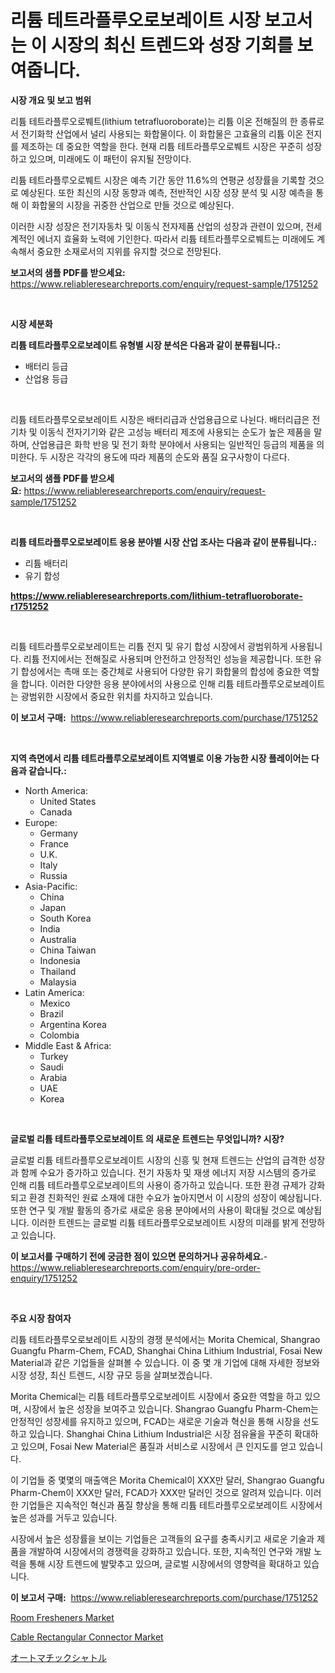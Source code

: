 <p><h1>리튬 테트라플루오로보레이트 시장 보고서는 이 시장의 최신 트렌드와 성장 기회를 보여줍니다.</h1></p><p><strong>시장 개요 및 보고 범위</strong></p>
<p><p>리튬 테트라플루오로붸트(lithium tetrafluoroborate)는 리튬 이온 전해질의 한 종류로서 전기화학 산업에서 널리 사용되는 화합물이다. 이 화합물은 고효율의 리튬 이온 전지를 제조하는 데 중요한 역할을 한다. 현재 리튬 테트라플루오로붸트 시장은 꾸준히 성장하고 있으며, 미래에도 이 패턴이 유지될 전망이다. </p><p>리튬 테트라플루오로붸트 시장은 예측 기간 동안 11.6%의 연평균 성장률을 기록할 것으로 예상된다. 또한 최신의 시장 동향과 예측, 전반적인 시장 성장 분석 및 시장 예측을 통해 이 화합물의 시장을 귀중한 산업으로 만들 것으로 예상된다. </p><p>이러한 시장 성장은 전기자동차 및 이동식 전자제품 산업의 성장과 관련이 있으며, 전세계적인 에너지 효율화 노력에 기인한다. 따라서 리튬 테트라플루오로붸트는 미래에도 계속해서 중요한 소재로서의 지위를 유지할 것으로 전망된다.</p></p>
<p><strong>보고서의 샘플 PDF를 받으세요:</strong> <a href="https://www.reliableresearchreports.com/enquiry/request-sample/1751252">https://www.reliableresearchreports.com/enquiry/request-sample/1751252</a></p>
<p>&nbsp;</p>
<p><strong>시장 세분화</strong></p>
<p><strong>리튬 테트라플루오로보레이트 유형별 시장 분석은 다음과 같이 분류됩니다.:</strong></p>
<p><ul><li>배터리 등급</li><li>산업용 등급</li></ul></p>
<p>&nbsp;</p>
<p><p>리튬 테트라플루오로보레이트 시장은 배터리급과 산업용급으로 나뉜다. 배터리급은 전기차 및 이동식 전자기기와 같은 고성능 배터리 제조에 사용되는 순도가 높은 제품을 말하며, 산업용급은 화학 반응 및 전기 화학 분야에서 사용되는 일반적인 등급의 제품을 의미한다. 두 시장은 각각의 용도에 따라 제품의 순도와 품질 요구사항이 다르다.</p></p>
<p><strong>보고서의 샘플 PDF를 받으세요:</strong>&nbsp;<a href="https://www.reliableresearchreports.com/enquiry/request-sample/1751252">https://www.reliableresearchreports.com/enquiry/request-sample/1751252</a></p>
<p>&nbsp;</p>
<p><strong> 리튬 테트라플루오로보레이트 응용 분야별 시장 산업 조사는 다음과 같이 분류됩니다.:</strong></p>
<p><ul><li>리튬 배터리</li><li>유기 합성</li></ul></p>
<p><strong><a href="https://www.reliableresearchreports.com/lithium-tetrafluoroborate-r1751252">https://www.reliableresearchreports.com/lithium-tetrafluoroborate-r1751252</a></strong></p>
<p>&nbsp;</p>
<p><p>리튬 테트라플루오로보레이트는 리튬 전지 및 유기 합성 시장에서 광범위하게 사용됩니다. 리튬 전지에서는 전해질로 사용되며 안전하고 안정적인 성능을 제공합니다. 또한 유기 합성에서는 촉매 또는 중간체로 사용되어 다양한 유기 화합물의 합성에 중요한 역할을 합니다. 이러한 다양한 응용 분야에서의 사용으로 인해 리튬 테트라플루오로보레이트는 광범위한 시장에서 중요한 위치를 차지하고 있습니다.</p></p>
<p><strong>이 보고서 구매:</strong>&nbsp; <a href="https://www.reliableresearchreports.com/purchase/1751252">https://www.reliableresearchreports.com/purchase/1751252</a></p>
<p>&nbsp;</p>
<p><strong>지역 측면에서 리튬 테트라플루오로보레이트 지역별로 이용 가능한 시장 플레이어는 다음과 같습니다.:</strong></p>
<p><ul>
    <li>
        North America:
        <ul>
            <li>United States</li>
            <li>Canada</li>
        </ul>
    </li>
    <li>
        Europe:
        <ul>
            <li>Germany</li>
            <li>France</li>
            <li>U.K.</li>
            <li>Italy</li>
            <li>Russia</li>
        </ul>
    </li>
    <li>
        Asia-Pacific:
        <ul>
            <li>China</li>
            <li>Japan</li>
            <li>South Korea</li>
            <li>India</li>
            <li>Australia</li>
            <li>China Taiwan</li>
            <li>Indonesia</li>
            <li>Thailand</li>
            <li>Malaysia</li>
        </ul>
    </li>
    <li>
        Latin America:
        <ul>
            <li>Mexico</li>
            <li>Brazil</li>
            <li>Argentina Korea</li>
            <li>Colombia</li>
        </ul>
    </li>
    <li>
        Middle East & Africa:
        <ul>
            <li>Turkey</li>
            <li>Saudi</li>
            <li>Arabia</li>
            <li>UAE</li>
            <li>Korea</li>
        </ul>
    </li>
    </ul></p>
<p>&nbsp;</p>
<p><strong>글로벌 리튬 테트라플루오로보레이트 의 새로운 트렌드는 무엇입니까? 시장?</strong></p>
<p><p>글로벌 리튬 테트라플루오로보레이트 시장의 신흥 및 현재 트렌드는 산업의 급격한 성장과 함께 수요가 증가하고 있습니다. 전기 자동차 및 재생 에너지 저장 시스템의 증가로 인해 리튬 테트라플루오로보레이트의 사용이 증가하고 있습니다. 또한 환경 규제가 강화되고 환경 친화적인 원료 소재에 대한 수요가 높아지면서 이 시장의 성장이 예상됩니다. 또한 연구 및 개발 활동의 증가로 새로운 응용 분야에서의 사용이 확대될 것으로 예상됩니다. 이러한 트렌드는 글로벌 리튬 테트라플루오로보레이트 시장의 미래를 밝게 전망하고 있습니다.</p></p>
<p><strong>이 보고서를 구매하기 전에 궁금한 점이 있으면 문의하거나 공유하세요.</strong>- <a href="https://www.reliableresearchreports.com/enquiry/pre-order-enquiry/1751252">https://www.reliableresearchreports.com/enquiry/pre-order-enquiry/1751252</a></p>
<p>&nbsp;</p>
<p><strong>주요 시장 참여자</strong></p>
<p><p>리튬 테트라플루오로보레이트 시장의 경쟁 분석에서는 Morita Chemical, Shangrao Guangfu Pharm-Chem, FCAD, Shanghai China Lithium Industrial, Fosai New Material과 같은 기업들을 살펴볼 수 있습니다. 이 중 몇 개 기업에 대해 자세한 정보와 시장 성장, 최신 트렌드, 시장 규모 등을 살펴보겠습니다.</p><p>Morita Chemical는 리튬 테트라플루오로보레이트 시장에서 중요한 역할을 하고 있으며, 시장에서 높은 성장을 보여주고 있습니다. Shangrao Guangfu Pharm-Chem는 안정적인 성장세를 유지하고 있으며, FCAD는 새로운 기술과 혁신을 통해 시장을 선도하고 있습니다. Shanghai China Lithium Industrial은 시장 점유율을 꾸준히 확대하고 있으며, Fosai New Material은 품질과 서비스로 시장에서 큰 인지도를 얻고 있습니다.</p><p>이 기업들 중 몇몇의 매출액은 Morita Chemical이 XXX만 달러, Shangrao Guangfu Pharm-Chem이 XXX만 달러, FCAD가 XXX만 달러인 것으로 알려져 있습니다. 이러한 기업들은 지속적인 혁신과 품질 향상을 통해 리튬 테트라플루오로보레이트 시장에서 높은 성과를 거두고 있습니다.</p><p>시장에서 높은 성장률을 보이는 기업들은 고객들의 요구를 충족시키고 새로운 기술과 제품을 개발하여 시장에서의 경쟁력을 강화하고 있습니다. 또한, 지속적인 연구와 개발 노력을 통해 시장 트렌드에 발맞추고 있으며, 글로벌 시장에서의 영향력을 확대하고 있습니다.</p></p>
<p><strong>이 보고서 구매:</strong>&nbsp;&nbsp;<a href="https://www.reliableresearchreports.com/purchase/1751252">https://www.reliableresearchreports.com/purchase/1751252</a></p>
<p><p><a href="https://github.com/okotobwrhuteie/Market-Research-Report-List-2/blob/main/room-fresheners-market.md">Room Fresheners Market</a></p><p><a href="https://pretty-mail-caf.notion.site/Decoding-Cable-Rectangular-Connector-Market-Metrics-Market-Share-Trends-and-Growth-Patterns-3ba3a61b6db4478eb0b0c92e4eae82e6">Cable Rectangular Connector Market</a></p><p><a href="https://github.com/SarahFahey88/Market-Research-Report-List-1/blob/main/190496925433.md">オートマチックシャトル</a></p></p>